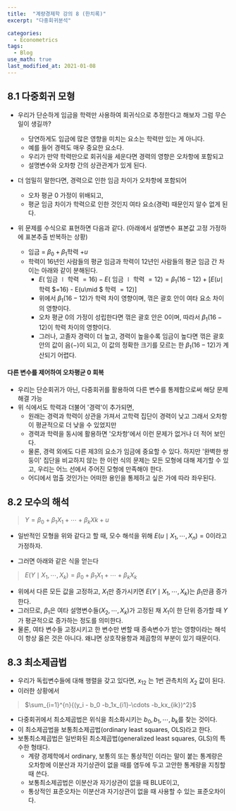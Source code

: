 ```yaml
---
title:  "계량경제학 강의 8 (한치록)"
excerpt: "다중회귀분석"

categories:
  - Econometrics
tags:
  - Blog
use_math: true
last_modified_at: 2021-01-08
---
```




## 8.1 다중회귀 모형



* 우리가 단순하게 임금을 학력만 사용하여 회귀식으로 추정한다고 해보자 그럼 무슨 일이 생길까?
  * 당연하게도 임금에 많은 영향을 미치는 요소는 학력만 있는 게 아니다.
  * 예를 들어 경력도 매우 중요한 요소다. 
  * 우리가 만약 학력만으로 회귀식을 세운다면 경력의 영향은 오차항에 포함되고
  * 설명변수와 오차항 간의 상관관계가 있게 된다. 
* 더 엄밀히 말한다면, 경력으로 인한 임금 차이가 오차항에 포함되어
  * 오차 평균 0 가정이 위배되고, 
  * 평균 임금 차이가 학력으로 인한 것인지 여타 요소(경력) 때문인지 알수 없게 된다.

* 위 문제를 수식으로 표현하면 다음과 같다. (아래에서 설명변수 표본값 고정 가정하에 표본추출 반복하는 상황)
  * 임금 = $\beta_0 + \beta_1$학력 $+ u$
  * 학력이 16년인 사람들의 평균 임금과 학력이 12년인 사람들의 평균 임금 간 차이는 아래와 같이 분해된다. 
    * $E($ 임금 $\mid$ 학력 $=16) - E($ 임금 $\mid$ 학력 $=12) = \beta_1(16 - 12) + [E(u\mid$ 학력 $=16) - E(u\mid $ 학력 $=12)]$
    * 위에서 $\beta_1(16-12)$가 학력 차이 영향이며, 꺾은 괄호 안이 여타 요소 차이의 영향이다.
    * 오차 평균 0의 가정이 성립한다면 꺾은 괄호 안은 0이며, 따라서 $\beta_1(16-12)$이 학력 차이의 영향이다.
    * 그러나, 고졸자 경력이 더 높고, 경력이 높을수록 임금이 높다면 꺾은 괄호 안의 값이 음($-$)이 되고, 이 값의 정확한 크기를 모르는 한 $\beta_1(16-12)$가 계산되기 어렵다.



#### 다른 변수를 제어하여 오차평균 0 회복

* 우리는 단순회귀가 아닌, 다중회귀를 활용하여 다른 변수를 통제함으로써 해당 문제 해결 가능
* 위 식에서도 학력과 더불어 '경력'이 추가되면,
  * 원래는 경력과 학력이 상관을 가져서 고학력 집단이 경력이 낮고 그래서 오차항이 평균적으로 더 낮을 수 있었지만
  * 경력과 학력을 동시에 활용하면 '오차항'에서 이런 문제가 없거나 더 적어 보인다.
  * 물론, 경력 외에도 다른 제3의 요소가 임금에 중요할 수 있다. 하지만 '완벽한 쌍둥이' 집단을 비교하지 않는 한 이런 식의 문제는 모든 모형에 대해 제기할 수 있고, 우리는 어느 선에서 주어진 모형에 만족해야 한다.
  * 어디에서 멈출 것인가는 어떠한 용인을 통제하고 싶은 가에 따라 좌우된다.



## 8.2 모수의 해석

> $Y = \beta_0 + \beta_1X_1 + \cdots + \beta_kXk + u$

* 일반적인 모형을 위와 같다고 할 때, 모수 해석을 위해 $E(u \mid X_1, \cdots, X_n)=0$이라고 가정하자. 

* 그러면 아래와 같은 식을 얻는다

  

> $E(Y\mid X_1, \cdots, X_k) = \beta_0 +\beta_1X_1 + \cdots + \beta_kX_k$



* 위에서 다른 모든 값을 고정하고, $X_1$만 증가시키면 $E(Y\mid X_1, \cdots, X_k)$는 $\beta_1$만큼 증가한다. 
* 그러므로, $\beta_1$은 여타 설명변수들($X_2, \cdots, X_k$)가 고정된 채 $X_1$이 한 단위 증가할 때 $Y$가 평균적으로 증가하는 정도를 의미한다.
* 물론, 여타 변수들 고정시키고 한 변수만 변할 때 종속변수가 받는 영향이라는 해석이 항상 옳은 것은 아니다. 왜냐면 상호작용항과 제곱항의 부분이 있기 때문이다.



## 8.3 최소제곱법



* 우리가 독립변수들에 대해 행렬을 갖고 있다면, $x_{12}$ 는 1번 관측치의 $X_2$ 값이 된다.
* 이러한 상황에서

> $\sum_{i=1}^{n}{(y_i - b_0 -b_1x_{i1}-\cdots -b_kx_{ik})^2}$

* 다중회귀에서 최소제곱법은 위식을 최소화시키는 $b_0, b_1, \cdots, b_k$를 찾는 것이다.
* 이 최소제곱법을 보통최소제곱법(ordinary least squares, OLS)라고 한다. 
* 보통최소제곱법은 일반화된 최소제곱법(generalized least squares, GLS)의 특수한 형태다.
  * 계량 경제학에서 ordinary, 보통의 또는 통상적인 이라는 말이 붙는 통계량은 오차항에 이분산과 자기상관이 없을 때를 염두에 두고 고안한 통계량을 지칭할 때 쓴다.
  * 보통최소제곱법은 이분산과 자기상관이 없을 때 BLUE이고,
  * 통상적인 표준오차는 이분산과 자기상관이 없을 때 사용할 수 있는 표준오차이다.



